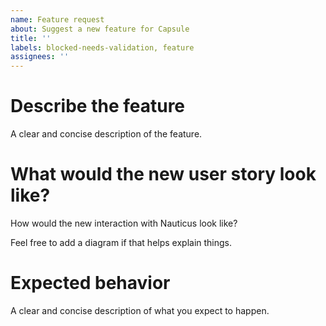 ```yaml
---
name: Feature request
about: Suggest a new feature for Capsule
title: ''
labels: blocked-needs-validation, feature
assignees: ''
---
```


<!--
We're trying to build a community drive Open Source project, so don't
hesitate proposing your enhancement ideas: keep in mind, since we would like
to keep it as agnostic as possible, to motivate all your assumptions.

-->

# Describe the feature

A clear and concise description of the feature.

# What would the new user story look like?

How would the new interaction with Nauticus look like? 

Feel free to add a diagram if that helps explain things.

# Expected behavior
A clear and concise description of what you expect to happen.